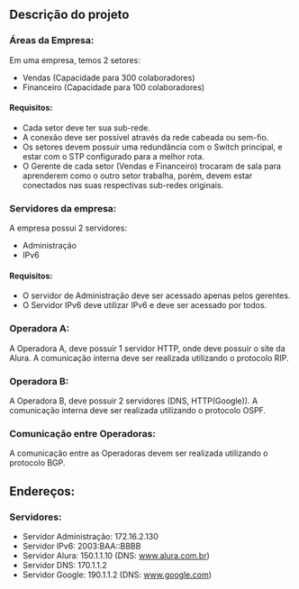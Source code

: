 ## Descrição do projeto

### Áreas da Empresa:

Em uma empresa, temos 2 setores:
* Vendas (Capacidade para 300 colaboradores)
* Financeiro (Capacidade para 100 colaboradores)

#### Requisitos:

* Cada setor deve ter sua sub-rede.
* A conexão deve ser possível através da rede cabeada ou sem-fio.
* Os setores devem possuir uma redundância com o Switch principal, e estar com o STP configurado para a melhor rota.
* O Gerente de cada setor (Vendas e Financeiro) trocaram de sala para aprenderem como o outro setor trabalha, porém, devem estar conectados nas suas respectivas sub-redes originais.

### Servidores da empresa:

A empresa possui 2 servidores:
* Administração
* IPv6

#### Requisitos:
* O servidor de Administração deve ser acessado apenas pelos gerentes.
* O Servidor IPv6 deve utilizar IPv6 e deve ser acessado por todos.

### Operadora A:

A Operadora A, deve possuir 1 servidor HTTP, onde deve possuir o site da Alura. A comunicação interna deve ser realizada utilizando o protocolo RIP.

### Operadora B:
A Operadora B, deve possuir 2 servidores (DNS, HTTP(Google)). A comunicação interna deve ser realizada utilizando o protocolo OSPF.

### Comunicação entre Operadoras:
A comunicação entre as Operadoras devem ser realizada utilizando o protocolo BGP.

## Endereços:

###  Servidores:

* Servidor Administração: 172.16.2.130
* Servidor IPv6: 2003:BAA::BBBB
* Servidor Alura: 150.1.1.10 (DNS: www.alura.com.br)
* Servidor DNS: 170.1.1.2
* Servidor Google: 190.1.1.2 (DNS: www.google.com)

 
